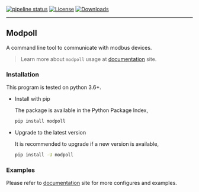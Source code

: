 [![pipeline status](https://gitlab.com/helloysd/modpoll/badges/master/pipeline.svg)](https://gitlab.com/helloysd/modpoll/-/commits/master)
[![License](https://img.shields.io/pypi/l/modpoll)](https://gitlab.com/helloysd/modpoll/-/blob/master/LICENSE)
[![Downloads](https://img.shields.io/pypi/dm/modpoll)](https://pypi.org/project/modpoll)

---

## Modpoll

A command line tool to communicate with modbus devices.

> Learn more about `modpoll` usage at [documentation](https://helloysd.gitlab.io/modpoll) site. 


### Installation

This program is tested on python 3.6+.

- Install with pip

  The package is available in the Python Package Index, 

  ```bash
  pip install modpoll
  ```

- Upgrade to the latest version

  It is recommended to upgrade if a new version is available,

  ```bash
  pip install -U modpoll
  ```

### Examples

Please refer to [documentation](https://helloysd.gitlab.io/modpoll) site for more configures and examples.
